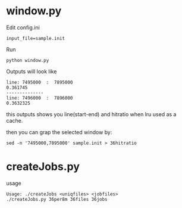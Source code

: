 # window.py

Edit config.ini
```
input_file=sample.init
```

Run
```
python window.py
```
Outputs will look like
```
line: 7495000  :  7895000
0.361745
--------------
line: 7496000  :  7896000
0.3632325
```
this outputs shows you line(start-end) and hitratio when lru used as a cache.

then you can grap the selected window by:
```
sed -n '7495000,7895000' sample.init > 36hitratio
```
# createJobs.py
usage
```
Usage: ./createJobs <uniqfiles> <jobfiles>
./createJobs.py 36per8m 36files 36jobs
```
